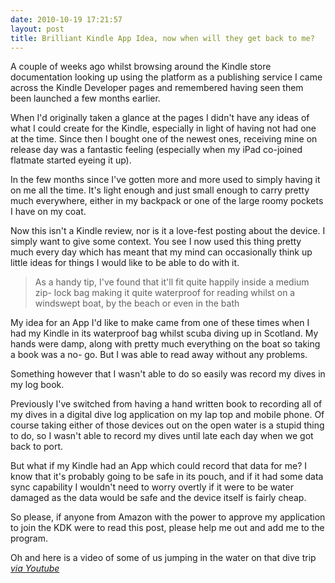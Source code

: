 ```yaml
---
date: 2010-10-19 17:21:57
layout: post
title: Brilliant Kindle App Idea, now when will they get back to me?
---
```


A couple of weeks ago whilst browsing around the Kindle store documentation
looking up using the platform as a publishing service I came across the Kindle
Developer pages and remembered having seen them been launched a few months
earlier.

When I'd originally taken a glance at the pages I didn't have any ideas of what
I could create for the Kindle, especially in light of having not had one at the
time. Since then I bought one of the newest ones, receiving mine on release day
was a fantastic feeling (especially when my iPad co-joined flatmate started
eyeing it up).

In the few months since I've gotten more and more used to simply having it on me
all the time. It's light enough and just small enough to carry pretty much
everywhere, either in my backpack or one of the large roomy pockets I have on my
coat.

Now this isn't a Kindle review, nor is it a love-fest posting about the device.
I simply want to give some context. You see I now used this thing pretty much
every day which has meant that my mind can occasionally think up little ideas
for things I would like to be able to do with it.


> As a handy tip, I've found that it'll fit quite happily inside a medium zip-
> lock bag making it quite waterproof for reading whilst on a windswept boat, by
> the beach or even in the bath

My idea for an App I'd like to make came from one of these times when I had my
Kindle in its waterproof bag whilst scuba diving up in Scotland. My hands were
damp, along with pretty much everything on the boat so taking a book was a no-
go. But I was able to read away without any problems.

Something however that I wasn't able to do so easily was record my dives in my
log book.

Previously I've switched from having a hand written book to recording all of my
dives in a digital dive log application on my lap top and mobile phone. Of
course taking either of those devices out on the open water is a stupid thing to
do, so I wasn't able to record my dives until late each day when we got back to
port.

But what if my Kindle had an App which could record that data for me? I know
that it's probably going to be safe in its pouch, and if it had some data sync
capability I wouldn't need to worry overtly if it were to be water damaged as
the data would be safe and the device itself is fairly cheap.

So please, if anyone from Amazon with the power to approve my application to
join the KDK were to read this post, please help me out and add me to the
program.

Oh and here is a video of some of us jumping in the water on that dive trip
[_via Youtube_](http://www.youtube.com/watch?v=gDv_kVD2O2c)

